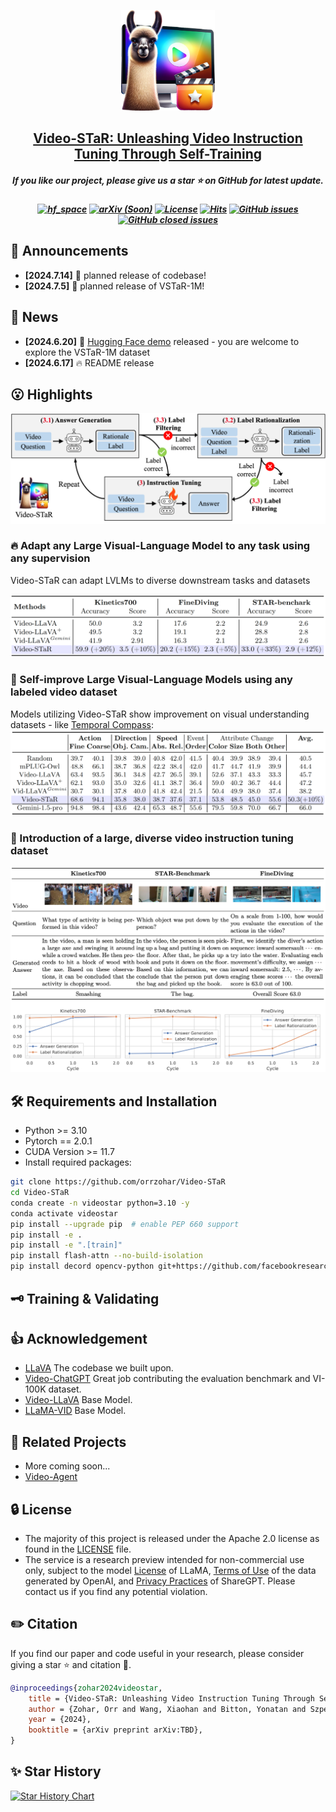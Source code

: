 
<p align="center">
    <img src="assets/video-star-icon.png" width="150" style="margin-bottom: 0.2;"/>
<p>
<h2 align="center"> <a href="https://arxiv.org/TBD">Video-STaR: Unleashing Video Instruction Tuning Through Self-Training</a></h2>
<h5 align="center"> If you like our project, please give us a star ⭐ on GitHub for latest update.  </h2>



<h5 align="center">
    
[![hf_space](https://img.shields.io/badge/🤗-Open%20In%20Spaces-blue.svg)](https://huggingface.co/spaces/orrzohar/Video-STaR)
[![arXiv (Soon)](https://img.shields.io/badge/Arxiv-TBD-b31b1b.svg?logo=arXiv)](https://arxiv.org/abs/TBD)
[![License](https://img.shields.io/badge/License-Apache%202.0-yellow)](https://github.com/orrzohar/Video-STaR/blob/main/LICENSE) 
[![Hits](https://hits.seeyoufarm.com/api/count/incr/badge.svg?url=https%3A%2F%2Fgithub.com%2Forrzohar%2FVideo-STaR&count_bg=%2379C83D&title_bg=%23555555&icon=&icon_color=%23E7E7E7&title=Visitor&edge_flat=false)](https://hits.seeyoufarm.com)
[![GitHub issues](https://img.shields.io/github/issues/orrzohar/Video-STaR?color=critical&label=Issues)](https://github.com/orrzohar/Video-STaR/issues?q=is%3Aopen+is%3Aissue)
[![GitHub closed issues](https://img.shields.io/github/issues-closed/orrzohar/Video-STaR?color=success&label=Issues)](https://github.com/orrzohar/Video-STaR/issues?q=is%3Aissue+is%3Aclosed) 
</h5>

## 📣 Announcements
* **[2024.7.14]**  🚀 planned release of codebase!
* **[2024.7.5]**  💫 planned release of VSTaR-1M!


## 📰 News
* **[2024.6.20]**  🤗 [Hugging Face demo](https://huggingface.co/spaces/orrzohar/Video-STaR) released - you are welcome to explore the VSTaR-1M dataset
* **[2024.6.17]**  🔥 README release


## 😮 Highlights

<img src="assets/method.png"/>

### 🔥 Adapt any Large Visual-Language Model to any task using any supervision
Video-STaR can adapt LVLMs to diverse downstream tasks and datasets

<img src="assets/adapted.png"/>


### 🚀 Self-improve Large Visual-Language Models using any labeled video dataset
Models utilizing Video-STaR show improvement on visual understanding datasets -  like [Temporal Compass](https://github.com/llyx97/TempCompass):
<img src="assets/tempcompass.png"/>


### 🎥 Introduction of a large, diverse video instruction tuning dataset

<img src="assets/dataset.png"/>



## 🛠️ Requirements and Installation
* Python >= 3.10
* Pytorch == 2.0.1
* CUDA Version >= 11.7
* Install required packages:
```bash
git clone https://github.com/orrzohar/Video-STaR
cd Video-STaR
conda create -n videostar python=3.10 -y
conda activate videostar
pip install --upgrade pip  # enable PEP 660 support
pip install -e .
pip install -e ".[train]"
pip install flash-attn --no-build-isolation
pip install decord opencv-python git+https://github.com/facebookresearch/pytorchvideo.git@28fe037d212663c6a24f373b94cc5d478c8c1a1d
```


## 🗝️ Training & Validating

## 👍 Acknowledgement
* [LLaVA](https://github.com/haotian-liu/LLaVA) The codebase we built upon.
* [Video-ChatGPT](https://github.com/mbzuai-oryx/Video-ChatGPT) Great job contributing the evaluation benchmark and VI-100K dataset.
* [Video-LLaVA](https://github.com/PKU-YuanGroup/Video-LLaVA) Base Model.
* [LLaMA-VID](https://github.com/dvlab-research/LLaMA-VID) Base Model.

## 🙌 Related Projects
* More coming soon... 
* [Video-Agent](https://wxh1996.github.io/VideoAgent-Website/)

## 🔒 License
* The majority of this project is released under the Apache 2.0 license as found in the [LICENSE](https://github.com/orrzohar/Video-star/blob/main/LICENSE) file.
* The service is a research preview intended for non-commercial use only, subject to the model [License](https://github.com/facebookresearch/llama/blob/main/MODEL_CARD.md) of LLaMA, [Terms of Use](https://openai.com/policies/terms-of-use) of the data generated by OpenAI, and [Privacy Practices](https://chrome.google.com/webstore/detail/sharegpt-share-your-chatg/daiacboceoaocpibfodeljbdfacokfjb) of ShareGPT. Please contact us if you find any potential violation.

## ✏️ Citation
If you find our paper and code useful in your research, please consider giving a star :star: and citation :pencil:.
```BibTeX
@inproceedings{zohar2024videostar,
    title = {Video-STaR: Unleashing Video Instruction Tuning Through Self-Training},
    author = {Zohar, Orr and Wang, Xiaohan and Bitton, Yonatan and Szpektor, Idan and Yeung-levy, Serena},
    year = {2024},
    booktitle = {arXiv preprint arXiv:TBD},
}
```


## ✨ Star History

[![Star History Chart](https://api.star-history.com/svg?repos=orrzohar/Video-STaR&type=Date)](https://star-history.com/#orrzohar/Video-STaR&Date)
